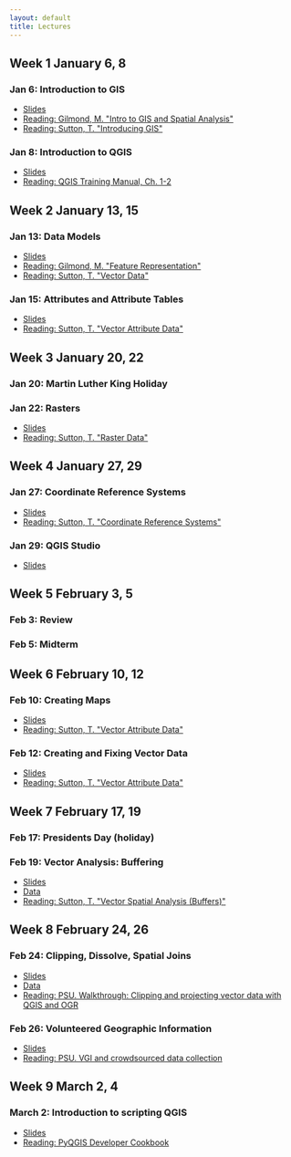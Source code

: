 ```yaml
---
layout: default
title: Lectures
---
```


## Week 1 January 6, 8

### Jan 6: Introduction to GIS
  - <a href="../slides/lecture_01.html">Slides</a> 
  - <a href="https://mgimond.github.io/Spatial/introGIS.html">Reading: Gilmond, M. "Intro to GIS and Spatial Analysis"</a>
  - <a href="https://docs.qgis.org/3.4/en/docs/gentle_gis_introduction/introducing_gis.html">Reading: Sutton, T. "Introducing GIS" </a>


### Jan 8: Introduction to QGIS
  -  <a href="../slides/lecture_02.html">Slides</a> 
  - <a href="https://docs.qgis.org/3.4/en/docs/training_manual/index.html">Reading: QGIS Training Manual, Ch. 1-2</a>

## Week 2 January 13, 15 

### Jan 13: Data Models
  - <a href="../slides/lecture_03.html">Slides</a> 
  - <a href="https://mgimond.github.io/Spatial/feature-representation.html">Reading: Gilmond, M. "Feature Representation"</a>
  - <a href="https://docs.qgis.org/3.4/en/docs/gentle_gis_introduction/vector_data.html">Reading: Sutton, T. "Vector Data" </a>

### Jan 15: Attributes and Attribute Tables
  - <a href="../slides/lecture_04.html">Slides</a> 
  - <a href="https://docs.qgis.org/3.4/en/docs/gentle_gis_introduction/vector_attribute_data.html">Reading: Sutton, T. "Vector Attribute Data" </a>


## Week 3 January 20, 22 


### Jan 20: Martin Luther King Holiday

### Jan 22: Rasters
  - <a href="../slides/lecture_05.html">Slides</a> 
  - <a href="https://docs.qgis.org/3.4/en/docs/gentle_gis_introduction/raster_data.html">Reading: Sutton, T. "Raster Data" </a>
  
## Week 4 January 27, 29

### Jan 27: Coordinate Reference Systems
  - <a href="../slides/lecture_06.html">Slides</a> 
  - <a href="https://docs.qgis.org/3.4/en/docs/gentle_gis_introduction/coordinate_reference_systems.html">Reading: Sutton, T. "Coordinate Reference Systems" </a>
 
### Jan 29: QGIS Studio
  - <a href="../slides/lecture_07.html">Slides</a> 
  
 
## Week 5 February 3, 5

### Feb 3: Review
### Feb 5: Midterm

  
## Week 6 February 10, 12

### Feb 10: Creating Maps
  - <a href="../slides/lecture_08.html">Slides</a> 
  - <a href="https://docs.qgis.org/3.4/en/docs/gentle_gis_introduction/vector_attribute_data.html">Reading: Sutton, T. "Vector Attribute Data" </a>
 

### Feb 12: Creating and Fixing Vector Data
  - <a href="../slides/lecture_09.html">Slides</a> 
  - <a href="https://docs.qgis.org/3.4/en/docs/gentle_gis_introduction/vector_attribute_data.html">Reading: Sutton, T. "Vector Attribute Data" </a>
 

## Week 7 February 17, 19

### Feb 17: Presidents Day (holiday)

### Feb 19: Vector Analysis: Buffering

  - <a href="../slides/lecture_10.html">Slides</a> 
  - [Data](../slides/data/lecture_10.zip)
  - <a href="https://docs.qgis.org/3.4/en/docs/gentle_gis_introduction/vector_spatial_analysis_buffers.html">Reading: Sutton, T. "Vector Spatial Analysis (Buffers)" </a>

## Week 8 February 24, 26 

### Feb 24: Clipping, Dissolve, Spatial Joins

  - <a href="../slides/lecture_11.html">Slides</a> 
  - [Data](https://stacks.stanford.edu/file/druid:xc453kn9742/data.zip?download=true)
  - <a href="https://www.e-education.psu.edu/geog585/node/693">Reading: PSU.
Walkthrough: Clipping and projecting vector data with QGIS and OGR</a>

### Feb 26: Volunteered Geographic Information

  - <a href="../slides/lecture_12.html">Slides</a> 
  - <a href="https://www.e-education.psu.edu/geog585/node/737">Reading: PSU.
VGI and crowdsourced data collection</a>

## Week 9 March 2, 4

### March 2: Introduction to scripting QGIS

  - <a href="../slides/lecture_13.html">Slides</a> 
  - <a href="https://docs.qgis.org/3.4/en/docs/pyqgis_developer_cookbook/index.html">Reading: PyQGIS Developer Cookbook</a>


